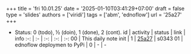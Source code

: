 +++
title = 'fri 10.01.25'
date = '2025-01-10T03:41:29+07:00'
draft = false
type = 'slides'
authors = ['viridi']
tags = ['abm', 'ednoflow']
url = '25a27'
+++
<!--more-->

+ Status: 0 (todo), &half; (doin), 1 (done), 2 (cont).
id | activity | status | link | info
:-: | :- | :-: | :-: | :-:
00 | This daily note init        | 1 | [25a27](/rusn/25a27) | s0343
01 | ednoflow deploymen to PyPi  | 0 | - | -
